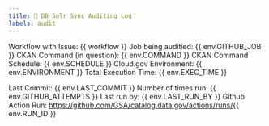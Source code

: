 ```yaml
---
title: 📌 DB Solr Sync Auditing Log
labels: audit
---
```


Workflow with Issue: {{ workflow }}
Job being auditied: {{ env.GITHUB_JOB }}
CKAN Command (in question): {{ env.COMMAND }}
CKAN Command Schedule: {{ env.SCHEDULE }}
Cloud.gov Environment: {{ env.ENVIRONMENT }}
Total Execution Time: {{ env.EXEC_TIME }}

Last Commit: {{ env.LAST_COMMIT }}
Number of times run: {{ env.GITHUB_ATTEMPTS }}
Last run by: {{ env.LAST_RUN_BY }}
Github Action Run: https://github.com/GSA/catalog.data.gov/actions/runs/{{ env.RUN_ID }}
